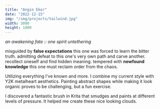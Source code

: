 ```yaml
---
title: "Angin Ekor"
date: "2022-12-15"
img: "/img/projects/tailwind.jpg"
width: 3000
height: 1000
---
```


_an awakening fate :: one spirit untethering_

misguided by **false expectations** this one was forced to learn the bitter truth. admitting defeat to this one's very own path and carve another. recollect oneself and find hidden meaning. tempered with **newfound knowledge** this one must reclaim order from the chaos.

Utilizing everything I've known and more. I combine my current style with Y2K metalheart aesthetics. Painting abstract shapes while making it look organic proves to be challenging, but a fun exercise.

I discovered a fantastic brush in Krita that smudges and paints at different levels of pressure. It helped me create these nice looking clouds.
